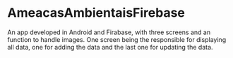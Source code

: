 # AmeacasAmbientaisFirebase
An app developed in Android and Firabase, with three screens and an function to handle images. One screen being the responsible for displaying all data, one for adding the data and the last one for updating the data.
